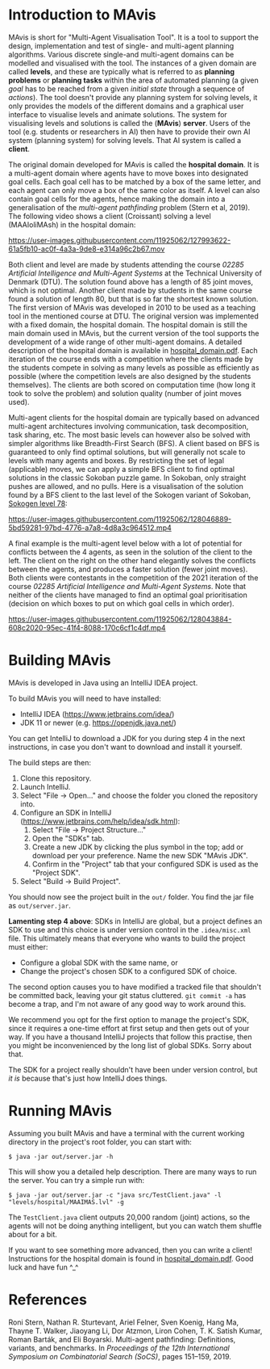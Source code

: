 # Introduction to MAvis

MAvis is short for "Multi-Agent Visualisation Tool". It is a tool to support the design, implementation and test of single- and multi-agent planning algorithms. Various discrete single-and multi-agent domains can be modelled and visualised with the tool. The instances of a given domain are called **levels**, and these are typically what is referred to as **planning problems** or **planning tasks** within the area of automated planning (a given _goal_ has to be reached from a given _initial state_ through a sequence of _actions_). The tool doesn't provide any planning system for solving levels, it only provides the models of the different domains and a graphical user interface to visualise levels and animate solutions. The system for visualising levels and solutions is called the (**MAvis**) **server**. Users of the tool (e.g. students or researchers in AI) then have to provide their own AI system (planning system) for solving levels. That AI system is called a **client**. 

The original domain developed for MAvis is called the **hospital domain**. It is a multi-agent domain where agents have to move boxes into designated goal cells. Each goal cell has to be matched by a box of the same letter, and each agent can only move a box of the same color as itself. A level can also contain goal cells for the agents, hence making the domain into a generalisation of the _multi-agent pathfinding_ problem (Stern et al, 2019). The following video shows a client (Croissant) solving a level (MAAIoliMAsh) in the hospital domain:

https://user-images.githubusercontent.com/11925062/127993622-61a5fb10-ac0f-4a3a-9de8-e314a96c2b67.mov

Both client and level are made by students attending the course _02285 Artificial Intelligence and Multi-Agent Systems_ at the Technical University of Denmark (DTU). The solution found above has a length of 85 joint moves, which is not optimal. Another client made by students in the same course found a solution of length 80, but that is so far the shortest known solution. The first version of MAvis was developed in 2010 to be used as a teaching tool in the mentioned course at DTU. The original version was implemented with a fixed domain, the hospital domain. The hospital domain is still the main domain used in MAvis, but the current version of the tool supports the development of a wide range of other multi-agent domains. A detailed description of the hospital domain is available in [hospital_domain.pdf](docs/domains/hospital/hospital_domain.pdf). Each iteration of the course ends with a competition where the clients made by the students compete in solving as many levels as possible as efficiently as possible (where the competition levels are also designed by the students themselves). The clients are both scored on computation time (how long it took to solve the problem) and solution quality (number of joint moves used).  

Multi-agent clients for the hospital domain are typically based on advanced multi-agent architectures involving communication, task decomposition, task sharing, etc. The most basic levels can however also be solved with simpler algorithms like Breadth-First Search (BFS). A client based on BFS is guaranteed to only find optimal solutions, but will generally not scale to levels with many agents and boxes. By restricting the set of legal (applicable) moves, we can apply a simple BFS client to find optimal solutions in the classic Sokoban puzzle game. In Sokoban, only straight pushes are allowed, and no pulls. Here is a visualisation of the solution found by a BFS client to the last level of the Sokogen variant of Sokoban, [Sokogen level 78](https://www.sokobanonline.com/play/web-archive/jacques-duthen/sokogen-990602-levels/87496_sokogen-990602-levels-78):

https://user-images.githubusercontent.com/11925062/128046889-5bd59281-97bd-4776-a7a8-4d8a3c964512.mp4

A final example is the multi-agent level below with a lot of potential for conflicts between the 4 agents, as seen in the solution of the client to the left. The client on the right on the other hand elegantly solves the conflicts between the agents, and produces a faster solution (fewer joint moves). Both clients were contestants in the competition of the 2021 iteration of the course _02285 Artificial Intelligence and Multi-Agent Systems_. Note that neither of the clients have managed to find an optimal goal prioritisation (decision on which boxes to put on which goal cells in which order). 

https://user-images.githubusercontent.com/11925062/128043884-608c2020-95ec-41f4-8088-170c6cf1c4df.mp4

# Building MAvis
MAvis is developed in Java using an IntelliJ IDEA project.

To build MAvis you will need to have installed:
* IntelliJ IDEA (https://www.jetbrains.com/idea/)
* JDK 11 or newer (e.g. https://openjdk.java.net/)

You can get IntelliJ to download a JDK for you during step 4 in the next instructions, in case you don't want to download and install it yourself.

The build steps are then:
1. Clone this repository.
2. Launch IntelliJ.
3. Select "File -> Open..." and choose the folder you cloned the repository into.
4. Configure an SDK in IntelliJ (https://www.jetbrains.com/help/idea/sdk.html):
   1. Select "File -> Project Structure..."
   2. Open the "SDKs" tab.
   3. Create a new JDK by clicking the plus symbol in the top; add or download per your preference. Name the new SDK "MAvis JDK".
   4. Confirm in the "Project" tab that your configured SDK is used as the "Project SDK".
5. Select "Build -> Build Project".

You should now see the project built in the `out/` folder. You find the jar file as `out/server.jar`.

**Lamenting step 4 above**: SDKs in IntelliJ are global, but a project defines an SDK to use and this choice is under version control in the `.idea/misc.xml` file. This ultimately means that everyone who wants to build the project must either:
* Configure a global SDK with the same name, or
* Change the project's chosen SDK to a configured SDK of choice.

The second option causes you to have modified a tracked file that shouldn't be committed back, leaving your git status cluttered. `git commit -a` has become a trap, and I'm not aware of any good way to work around this.

We recommend you opt for the first option to manage the project's SDK, since it requires a one-time effort at first setup and then gets out of your way. If you have a thousand IntelliJ projects that follow this practise, then you might be inconvenienced by the long list of global SDKs. Sorry about that.

The SDK for a project really shouldn't have been under version control, but _it is_ because that's just how IntelliJ does things.

# Running MAvis
Assuming you built MAvis and have a terminal with the current working directory in the project's root folder, you can start with:

    $ java -jar out/server.jar -h

This will show you a detailed help description. There are many ways to run the server. You can try a simple run with:

    $ java -jar out/server.jar -c "java src/TestClient.java" -l "levels/hospital/MAAIMAS.lvl" -g

The `TestClient.java` client outputs 20,000 random (joint) actions, so the agents will not be doing anything intelligent, but you can watch them shuffle about for a bit.

If you want to see something more advanced, then you can write a client! Instructions for the hospital domain is found in [hospital_domain.pdf](docs/domains/hospital/hospital_domain.pdf). Good luck and have fun ^_^

# References
Roni Stern, Nathan R. Sturtevant, Ariel Felner, Sven Koenig, Hang Ma, Thayne T. Walker, Jiaoyang Li, Dor Atzmon, Liron Cohen, T. K. Satish Kumar, Roman Barták, and Eli Boyarski. Multi-agent pathfinding: Definitions, variants, and benchmarks. In _Proceedings of the 12th International Symposium on Combinatorial Search (SoCS)_, pages 151–159, 2019.

